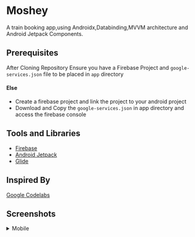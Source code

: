 # Moshey
A train booking app,using Androidx,Databinding,MVVM architecture and Android Jetpack Components.

## Prerequisites

After Cloning Repository Ensure you have a Firebase Project and ```google-services.json``` file to be placed
in ```app``` directory

#### Else

- Create a firebase project and link the project to your android project
- Download and Copy the ```google-services.json``` in app directory and access the firebase console

## Tools and Libraries 

- [Firebase](https://firebase.google.com/?)
- [Android Jetpack](https://developer.android.com/jetpack) 
- [Glide](https://bumptech.github.io/glide/)

## Inspired By

[Google Codelabs](https://codelabs.developers.google.com/codelabs/build-app-with-arch-components/index.html)

## Screenshots

 <details>

   <summary> Mobile </summary>

| [![Book a Ticket](https://github.com/Davidodari/Moshey/blob/master/screenshots/Book.png)]()|
|:---:|
| |

 </details>

